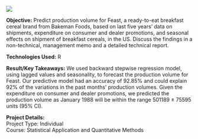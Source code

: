 
![](https://github.com/tshrivas/Production-Volume-Forecasting-Model/blob/master/Plot3_Predicted_vs_Actual.png)


**Objective:** Predict production volume for Feast, a ready-to-eat breakfast cereal brand from Bakeman Foods, based on last five years’ data on shipments, expenditure on consumer and dealer promotions, and seasonal effects on shipment of breakfast cereals, in the US. Discuss the findings in a non-technical, management memo and a detailed technical report.        

**Technologies Used:** R

**Result/Key Takeaways:** We used backward stepwise regression model, using lagged values and seasonality, to forecast the production volume for Feast. Our predictive model had an accuracy of 92.85% and could explain 92% of the variations in the past months’ production volumes. Given the expenditure on consumer and dealer promotions, we predicted the production volume as January 1988 will be within the range 501189 ± 75595 units (95% CI).                   

**Project Details:**<br/>
Project Type: Individual<br/>
Course: Statistical Application and Quantitative Methods 
